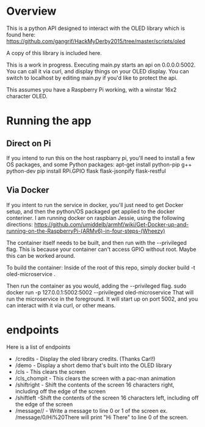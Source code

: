 # Overview
This is a python API designed to interact with the OLED library which is found here: https://github.com/gangrif/HackMyDerby2015/tree/master/scripts/oled

A copy of this library is included here.

This is a work in progress.  Executing main.py starts an api on 0.0.0.0:5002.  You can call it via curl, and display things on your OLED display. You can switch to localhost by editing main.py if you'd like to protect the api.

This assumes you have a Raspberry Pi working, with a winstar 16x2 character OLED.

# Running the app
## Direct on Pi
If you intend to run this on the host raspbarry pi, you'll need to install a few OS packages, and some Python packages:
  apt-get install python-pip g++ python-dev
  pip install RPi.GPIO flask flask-jsonpify flask-restful

## Via Docker
If you intent to run the service in docker, you'll just need to get Docker setup, and then the python/OS packaged get applied to the docker conteriner.
I am running docker on raspbian Jessie, using the following directions:
https://github.com/umiddelb/armhf/wiki/Get-Docker-up-and-running-on-the-RaspberryPi-(ARMv6)-in-four-steps-(Wheezy)

The container itself needs to be built, and then run with the --privileged flag.  This is because your container can't access GPIO without root.  Maybe this can be worked around.

To build the container:
  Inside of the root of this repo, simply docker build -t oled-microservice .

Then run the container as you would, adding the --privileged flag.
  sudo docker run -p 127.0.0.1:5002:5002 --privileged oled-microservice
That will run the microservice in the foreground.  It will start up on port 5002, and you can interact with it via curl, or other means.  

# endpoints
Here is a list of endpoints
  * /credits - Display the oled library credits.  (Thanks Carl!)
  * /demo - Display a short demo that's built into the OLED library
  * /cls - This clears the screen
  * /cls_chompit - This clears the screen with a pac-man animation
  * /shiftright - Shift the contents of the screen 16 characters right, including off the edge of the screen
  * /shiftleft -Shift the contents of the screen 16 characters left, including off the edge of the screen
  * /message/<line>/<message> - Write a message to line 0 or 1 of the screen ex. /message/0/Hi%20There will print "Hi There" to line 0 of the screen.
